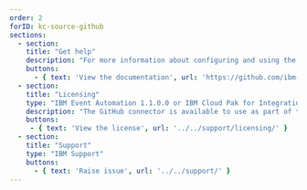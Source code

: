 ```yaml
---
order: 2
forID: kc-source-github
sections:
  - section:
    title: "Get help"
    description: "For more information about configuring and using the connector, see the documentation."
    buttons:
      - { text: 'View the documentation', url: 'https://github.com/ibm-messaging/connectivity-pack-kafka-connectors/blob/main/README.md' }
  - section:
    title: "Licensing"
    type: "IBM Event Automation 1.1.0.0 or IBM Cloud Pak for Integration 16.1.1, or later versions"
    description: "The GitHub connector is available to use as part of the IBM Event Automation or IBM Cloud Pak for Integration license."
    buttons:
     - { text: 'View the license', url: '../../support/licensing/' } 
  - section:
    title: "Support"
    type: "IBM Support"
    buttons:
      - { text: 'Raise issue', url: '../../support/' }
--- 
```

